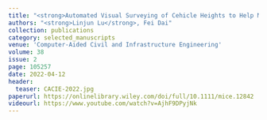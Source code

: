 ```yaml
---
title: "<strong>Automated Visual Surveying of Cehicle Heights to Help Measure the Risk of Overheight Collisions Using Deep Learning and View Geometry</strong>"
authors: "<strong>Linjun Lu</strong>, Fei Dai"
collection: publications
category: selected_manuscripts
venue: 'Computer‐Aided Civil and Infrastructure Engineering'
volume: 38
issue: 2
page: 105257
date: 2022-04-12
header:
  teaser: CACIE-2022.jpg
paperurl: https://onlinelibrary.wiley.com/doi/full/10.1111/mice.12842
videourl: https://www.youtube.com/watch?v=AjhF9DPyjNk
---
```

